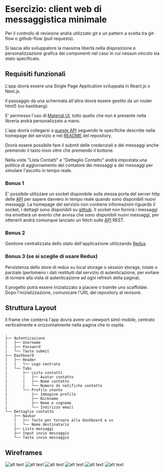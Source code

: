 # Esercizio: client web di messaggistica minimale

Per il controllo di revisione andrà utilizzato git e un pattern a scelta tra git-flow o github-flow (pull requests).

Si lascia allo sviluppatore la massima libertà nella disposizione e personalizzazione grafica dei componenti nel caso in cui nessun vincolo sia stato specificato.

## Requisiti funzionali

L'app dovrà essere una Single Page Application sviluppata in React.js o Next.js.

Il passaggio da una schermata all'altra dovrà essere gestito da un router html5 (no hashbang).

E' permesso l'uso di [Material UI](https://mui.com/), tutto quello che non è presente nella libreria andrà personalizzato a mano.

L'app dovrà collegarsi a [queste API](https://chat-server-challenge.herokuapp.com/) seguendo le specifiche descritte nella homepage del servizio e nel [README](https://github.com/bemindinteractive/chat-server-challenge/blob/main/README.md#chat-server-challenge) del repository.

Dovrà essere possibile fare il submit delle credenziali e dei messaggi anche premendo il tasto invio oltre che premendo il bottone.

Nella viste "Lista Contatti" e "Dettaglio Contatto" andrà impostata una politica di aggiornamento del contatore dei messaggi e dei messaggi per simulare l'ascolto in tempo reale.

### Bonus 1

E' possibile utilizzare un socket disponibile sulla stessa porta del server http delle [API](https://chat-server-challenge.herokuapp.com/) per sapere davvero in tempo reale quando sono disponibili nuovi messaggi.
La homepage del servizio non contiene informazioni riguardo il socket, i dettagli sono disponibili su [github](https://github.com/bemindinteractive/chat-server-challenge). Il socket non fornirà i messaggi ma emetterà un evento che avvisa che sono disponibili nuovi messaggi, per ottenerli andrà comunque lanciato un fetch sulle [API](https://chat-server-challenge.herokuapp.com/) REST.

### Bonus 2

Gestione centralizzata dello stato dell'applicazione utilizzando [Redux](https://redux.js.org/).

### Bonus 3 (se si sceglie di usare Redux)

Persistenza dello store di redux su local storage o session storage, totale o parziale (perlomeno i dati restituiti dal servizio di autenticazione, per evitare di tornare alla vista di autenticazione ad ogni refresh della pagina).

Il progetto potrà essere inizializzato a piacere o tramite uno scaffolder. Dopo l'inizializzazione, comunicare l'URL del repository al revisore.

## Struttura Layout

Il frame che conterrà l'app dovrà avere un viewport simil-mobile, centrato verticalmente e orizzontalmente nella pagina che lo ospita.

```
.
├── Autenticazione
|   ├── Username
|   ├── Password
|   └── Tasto submit
├── Dashboard
|   ├── Header
|   |   └── Logo centrato
|   └── Tabs
|       ├── Lista contatti
|       |   ├── Avatar contatto
|       |   ├── Nome contatto
|       |   └── Numero di notifiche contatto
|       └── Profilo utente
|           ├── Immagine profilo
|           ├── Nickname
|           ├── Nome e cognome
|           └── Indirizzo email
└── Dettaglio contatto
    ├── Navbar
    |   ├── Tasto per tornare alla dashboard a sx
    |   └── Nome destinatario
    ├── Lista messaggi
    ├── Input invio messaggio
    └── Tasto invio messaggio
```

## Wireframes

![alt text](./docs/images/login.png "Autenticazione")
![alt text](./docs/images/login_loading.png "Autenticazione in corso")
![alt text](./docs/images/contacts.png "Lista contatti")
![alt text](./docs/images/contacts_unread.png "Lista contatti con nuovi messaggi")
![alt text](./docs/images/contact_history.png "Dettaglio contatto")
![alt text](./docs/images/profile.png "Profilo")
